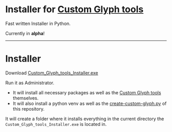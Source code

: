 # Installer for [Custom Glyph tools](https://github.com/SebiAi/custom-nothing-glyph-tools)

Fast written Installer in Python.

Currently in **alpha**!

***

# Installer

Download [Custom_Glyph_tools_Installer.exe](https://github.com/Snupai/create-custom-glyphs-help-tools/releases/latest/download/Custom_Glyph_tools_Installer.exe)

Run it as Administrator.

* It will install all necessary packages as well as the [Custom Glyph tools](https://github.com/SebiAi/custom-nothing-glyph-tools) themselves.
* It will also install a python venv as well as the [create-custom-glyph.py](https://github.com/Snupai/create-custom-glyphs-help-tools/raw/master/create-custom-glyph.py) of this repository.

It will create a folder where it installs everything in the current directory the `Custom_Glyph_tools_Installer.exe` is located in.
